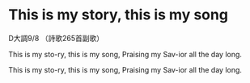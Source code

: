 # This is my story, this is my song

D大調9/8 （詩歌265首副歌）

This is my sto-ry, this is my song, Praising my Sav-ior all the day long.

This is my sto-ry, this is my song, Praising my Sav-ior all the day long.
 